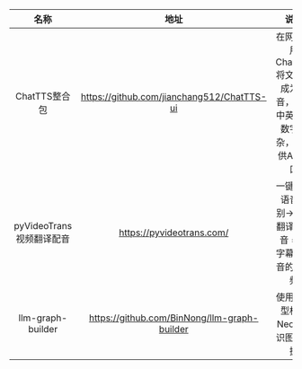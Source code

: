 |         名称         |                      地址                      |                     说明                     |
|:------------------:|:--------------------------------------------:|:------------------------------------------:|
|     ChatTTS整合包     |  https://github.com/jianchang512/ChatTTS-ui  | 在网页使用 ChatTTS 将文字合成为语音，支持中英文、数字混杂，并提供API接口 |
| pyVideoTrans视频翻译配音 |          https://pyvideotrans.com/           |      一键实现语音识别->字幕翻译->配音 = 带字幕和配音的新视频       |
| llm-graph-builder  | https://github.com/BinNong/llm-graph-builder |             使用大模型构建Neo4j知识图谱数据             |

